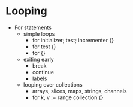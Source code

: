 # Looping

- For statements
    - simple loops
        - for initializer; test; incrementer {}
        - for test {}
        - for {}
    - exiting early
        - break
        - continue
        - labels
    - looping over collections
        - arrays, slices, maps, strings, channels
        - for k, v := range collection {}